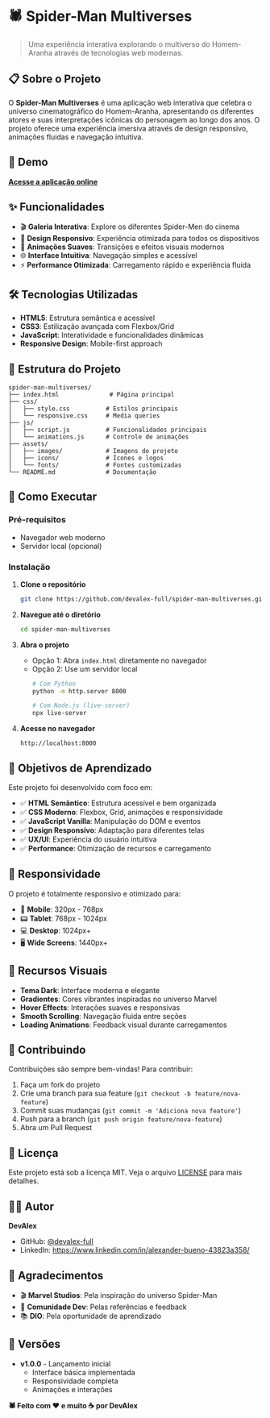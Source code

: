 # 🕷️ Spider-Man Multiverses

> Uma experiência interativa explorando o multiverso do Homem-Aranha através de tecnologias web modernas.

## 📋 Sobre o Projeto

O **Spider-Man Multiverses** é uma aplicação web interativa que celebra o universo cinematográfico do Homem-Aranha, apresentando os diferentes atores e suas interpretações icônicas do personagem ao longo dos anos. O projeto oferece uma experiência imersiva através de design responsivo, animações fluidas e navegação intuitiva.

## 🚀 Demo

**[Acesse a aplicação online](https://devalex-full.github.io/spider-man-multiverses/)**

## ✨ Funcionalidades

- 🎬 **Galeria Interativa**: Explore os diferentes Spider-Men do cinema
- 📱 **Design Responsivo**: Experiência otimizada para todos os dispositivos
- 🎨 **Animações Suaves**: Transições e efeitos visuais modernos
- 🌐 **Interface Intuitiva**: Navegação simples e acessível
- ⚡ **Performance Otimizada**: Carregamento rápido e experiência fluida

## 🛠️ Tecnologias Utilizadas

- **HTML5**: Estrutura semântica e acessível
- **CSS3**: Estilização avançada com Flexbox/Grid
- **JavaScript**: Interatividade e funcionalidades dinâmicas
- **Responsive Design**: Mobile-first approach

## 📁 Estrutura do Projeto

```
spider-man-multiverses/
├── index.html              # Página principal
├── css/
│   ├── style.css          # Estilos principais
│   └── responsive.css     # Media queries
├── js/
│   ├── script.js          # Funcionalidades principais
│   └── animations.js      # Controle de animações
├── assets/
│   ├── images/            # Imagens do projeto
│   ├── icons/             # Ícones e logos
│   └── fonts/             # Fontes customizadas
└── README.md              # Documentação
```

## 🚀 Como Executar

### Pré-requisitos
- Navegador web moderno
- Servidor local (opcional)

### Instalação

1. **Clone o repositório**
   ```bash
   git clone https://github.com/devalex-full/spider-man-multiverses.git
   ```

2. **Navegue até o diretório**
   ```bash
   cd spider-man-multiverses
   ```

3. **Abra o projeto**
   - Opção 1: Abra `index.html` diretamente no navegador
   - Opção 2: Use um servidor local
     ```bash
     # Com Python
     python -m http.server 8000
     
     # Com Node.js (live-server)
     npx live-server
     ```

4. **Acesse no navegador**
   ```
   http://localhost:8000
   ```

## 🎯 Objetivos de Aprendizado

Este projeto foi desenvolvido com foco em:

- ✅ **HTML Semântico**: Estrutura acessível e bem organizada
- ✅ **CSS Moderno**: Flexbox, Grid, animações e responsividade
- ✅ **JavaScript Vanilla**: Manipulação do DOM e eventos
- ✅ **Design Responsivo**: Adaptação para diferentes telas
- ✅ **UX/UI**: Experiência do usuário intuitiva
- ✅ **Performance**: Otimização de recursos e carregamento

## 📱 Responsividade

O projeto é totalmente responsivo e otimizado para:

- 📱 **Mobile**: 320px - 768px
- 📟 **Tablet**: 768px - 1024px
- 💻 **Desktop**: 1024px+
- 🖥️ **Wide Screens**: 1440px+

## 🎨 Recursos Visuais

- **Tema Dark**: Interface moderna e elegante
- **Gradientes**: Cores vibrantes inspiradas no universo Marvel
- **Hover Effects**: Interações suaves e responsivas
- **Smooth Scrolling**: Navegação fluida entre seções
- **Loading Animations**: Feedback visual durante carregamentos

## 🤝 Contribuindo

Contribuições são sempre bem-vindas! Para contribuir:

1. Faça um fork do projeto
2. Crie uma branch para sua feature (`git checkout -b feature/nova-feature`)
3. Commit suas mudanças (`git commit -m 'Adiciona nova feature'`)
4. Push para a branch (`git push origin feature/nova-feature`)
5. Abra um Pull Request

## 📝 Licença

Este projeto está sob a licença MIT. Veja o arquivo [LICENSE](LICENSE) para mais detalhes.

## 👨‍💻 Autor

**DevAlex**
- GitHub: [@devalex-full](https://github.com/devalex-full)
- LinkedIn: https://www.linkedin.com/in/alexander-bueno-43823a358/

## 🙏 Agradecimentos

- 🎬 **Marvel Studios**: Pela inspiração do universo Spider-Man
- 🎨 **Comunidade Dev**: Pelas referências e feedback
- 📚 **DIO**: Pela oportunidade de aprendizado

## 🔄 Versões

- **v1.0.0** - Lançamento inicial
  - Interface básica implementada
  - Responsividade completa
  - Animações e interações

**🕷️ Feito com ❤️ e muito ☕ por DevAlex**
